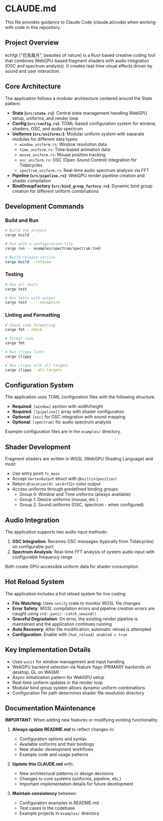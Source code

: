 # CLAUDE.md

This file provides guidance to Claude Code (claude.ai/code) when working with code in this repository.

## Project Overview

kchfgt ("花鳥風月", beauties of nature) is a Rust-based creative coding tool that combines WebGPU-based fragment shaders with audio integration (OSC and spectrum analysis). It creates real-time visual effects driven by sound and user interaction.

## Core Architecture

The application follows a modular architecture centered around the State pattern:

- **State (`src/state.rs`)**: Central state management handling WebGPU setup, uniforms, and render loop
- **Config (`src/config.rs`)**: TOML-based configuration system for window, shaders, OSC, and audio spectrum
- **Uniforms (`src/uniforms/`)**: Modular uniform system with separate modules for different data types:
  - `window_uniform.rs`: Window resolution data
  - `time_uniform.rs`: Time-based animation data
  - `mouse_uniform.rs`: Mouse position tracking
  - `osc_uniform.rs`: OSC (Open Sound Control) integration for Tidalcycles
  - `spectrum_uniform.rs`: Real-time audio spectrum analysis via FFT
- **Pipeline (`src/pipeline.rs`)**: WebGPU render pipeline creation and shader compilation
- **BindGroupFactory (`src/bind_group_factory.rs`)**: Dynamic bind group creation for different uniform combinations

## Development Commands

### Build and Run
```bash
# Build the project
cargo build

# Run with a configuration file
cargo run -- examples/spectrum/spectrum.toml

# Build release version
cargo build --release
```

### Testing
```bash
# Run all tests
cargo test

# Run tests with output
cargo test -- --nocapture
```

### Linting and Formatting
```bash
# Check code formatting
cargo fmt --check

# Format code
cargo fmt

# Run clippy lints
cargo clippy

# Run clippy with all targets
cargo clippy --all-targets
```

## Configuration System

The application uses TOML configuration files with the following structure:

- **Required**: `[window]` section with width/height
- **Required**: `[[pipeline]]` array with shader configuration
- **Optional**: `[osc]` for OSC integration with sound mapping
- **Optional**: `[spectrum]` for audio spectrum analysis

Example configuration files are in the `examples/` directory.

## Shader Development

Fragment shaders are written in WGSL (WebGPU Shading Language) and must:
- Use entry point `fs_main`
- Accept `VertexOutput` struct with `@builtin(position)`
- Return `@location(0) vec4<f32>` color output
- Access uniforms through predefined binding groups:
  - Group 0: Window and Time uniforms (always available)
  - Group 1: Device uniforms (mouse, etc.)
  - Group 2: Sound uniforms (OSC, spectrum - when configured)

## Audio Integration

The application supports two audio input methods:

1. **OSC Integration**: Receives OSC messages (typically from Tidalcycles) on configurable port
2. **Spectrum Analysis**: Real-time FFT analysis of system audio input with configurable frequency range

Both create GPU-accessible uniform data for shader consumption.

## Hot Reload System

The application includes a hot reload system for live coding:

- **File Watching**: Uses `notify` crate to monitor WGSL file changes
- **Error Safety**: WGSL compilation errors and pipeline creation errors are caught using `std::panic::catch_unwind()`
- **Graceful Degradation**: On error, the existing render pipeline is maintained and the application continues running
- **Auto Recovery**: After file modification, automatic reload is attempted
- **Configuration**: Enable with `[hot_reload] enabled = true`

## Key Implementation Details

- Uses `winit` for window management and input handling
- WebGPU backend selection via feature flags (PRIMARY backends on desktop, GL on WASM)
- Async initialization pattern for WebGPU setup
- Real-time uniform updates in the render loop
- Modular bind group system allows dynamic uniform combinations
- Configuration file path determines shader file resolution directory

## Documentation Maintenance

**IMPORTANT**: When adding new features or modifying existing functionality:

1. **Always update README.md** to reflect changes in:
   - Configuration options and syntax
   - Available uniforms and their bindings
   - New shader development workflows
   - Example code and usage patterns

2. **Update this CLAUDE.md** with:
   - New architectural patterns or design decisions
   - Changes to core systems (uniforms, pipeline, etc.)
   - Important implementation details for future development

3. **Maintain consistency** between:
   - Configuration examples in README.md
   - Test cases in the codebase
   - Example projects in `examples/` directory